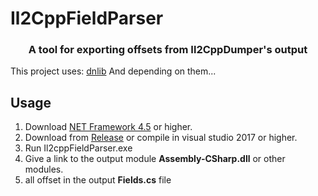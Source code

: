 # Il2CppFieldParser
<h3 align="center">A tool for exporting offsets from Il2CppDumper's output</h3>

This project uses:
[dnlib]("https://github.com/0xd4d/dnlib")
And depending on them...

## **Usage**

1. Download [NET Framework 4.5](https://dotnet.microsoft.com/en-us/download/dotnet-framework/thank-you/net45-web-installer) or higher.
2. Download from [Release](https://github.com/Dae-Moon/Il2CppFieldParser/releases) or compile in visual studio 2017 or higher.
3. Run Il2cppFieldParser.exe
4. Give a link to the output module **Assembly-CSharp.dll** or other modules.
5. all offset in the output **Fields.cs** file
